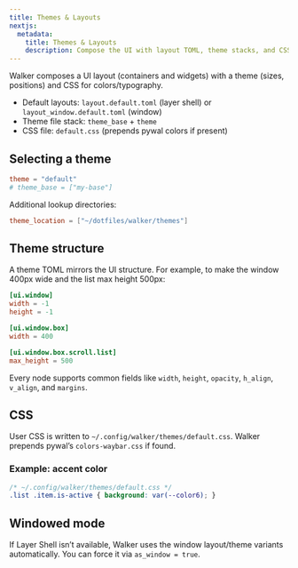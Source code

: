 ```yaml
---
title: Themes & Layouts
nextjs:
  metadata:
    title: Themes & Layouts
    description: Compose the UI with layout TOML, theme stacks, and CSS; includes windowed mode notes and examples.
---
```


Walker composes a UI layout (containers and widgets) with a theme (sizes, positions) and CSS for colors/typography.

- Default layouts: `layout.default.toml` (layer shell) or `layout_window.default.toml` (window)
- Theme file stack: `theme_base` + `theme`
- CSS file: `default.css` (prepends pywal colors if present)

## Selecting a theme

```toml
theme = "default"
# theme_base = ["my-base"]
```

Additional lookup directories:

```toml
theme_location = ["~/dotfiles/walker/themes"]
```

## Theme structure

A theme TOML mirrors the UI structure. For example, to make the window 400px wide and the list max height 500px:

```toml
[ui.window]
width = -1
height = -1

[ui.window.box]
width = 400

[ui.window.box.scroll.list]
max_height = 500
```

Every node supports common fields like `width`, `height`, `opacity`, `h_align`, `v_align`, and `margins`.

## CSS

User CSS is written to `~/.config/walker/themes/default.css`. Walker prepends pywal’s `colors-waybar.css` if found.

### Example: accent color

```css
/* ~/.config/walker/themes/default.css */
.list .item.is-active { background: var(--color6); }
```

## Windowed mode

If Layer Shell isn’t available, Walker uses the window layout/theme variants automatically. You can force it via `as_window = true`.

